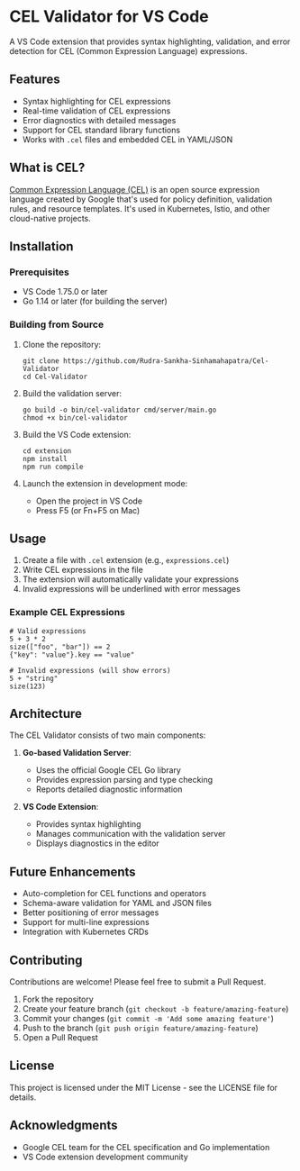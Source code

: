 # CEL Validator for VS Code

A VS Code extension that provides syntax highlighting, validation, and error detection for CEL (Common Expression Language) expressions.

## Features

- Syntax highlighting for CEL expressions
- Real-time validation of CEL expressions
- Error diagnostics with detailed messages
- Support for CEL standard library functions
- Works with `.cel` files and embedded CEL in YAML/JSON

## What is CEL?

[Common Expression Language (CEL)](https://github.com/google/cel-spec) is an open source expression language created by Google that's used for policy definition, validation rules, and resource templates. It's used in Kubernetes, Istio, and other cloud-native projects.

## Installation

### Prerequisites

- VS Code 1.75.0 or later
- Go 1.14 or later (for building the server)

### Building from Source

1. Clone the repository:
   ```
   git clone https://github.com/Rudra-Sankha-Sinhamahapatra/Cel-Validator
   cd Cel-Validator
   ```

2. Build the validation server:
   ```
   go build -o bin/cel-validator cmd/server/main.go
   chmod +x bin/cel-validator
   ```

3. Build the VS Code extension:
   ```
   cd extension
   npm install
   npm run compile
   ```

4. Launch the extension in development mode:
   - Open the project in VS Code
   - Press F5 (or Fn+F5 on Mac)

## Usage

1. Create a file with `.cel` extension (e.g., `expressions.cel`)
2. Write CEL expressions in the file
3. The extension will automatically validate your expressions
4. Invalid expressions will be underlined with error messages

### Example CEL Expressions

```cel
# Valid expressions
5 + 3 * 2
size(["foo", "bar"]) == 2
{"key": "value"}.key == "value"

# Invalid expressions (will show errors)
5 + "string"  
size(123)
```

## Architecture

The CEL Validator consists of two main components:

1. **Go-based Validation Server**:
   - Uses the official Google CEL Go library
   - Provides expression parsing and type checking
   - Reports detailed diagnostic information

2. **VS Code Extension**:
   - Provides syntax highlighting
   - Manages communication with the validation server
   - Displays diagnostics in the editor

## Future Enhancements

- Auto-completion for CEL functions and operators
- Schema-aware validation for YAML and JSON files
- Better positioning of error messages
- Support for multi-line expressions
- Integration with Kubernetes CRDs

## Contributing

Contributions are welcome! Please feel free to submit a Pull Request.

1. Fork the repository
2. Create your feature branch (`git checkout -b feature/amazing-feature`)
3. Commit your changes (`git commit -m 'Add some amazing feature'`)
4. Push to the branch (`git push origin feature/amazing-feature`)
5. Open a Pull Request

## License

This project is licensed under the MIT License - see the LICENSE file for details.

## Acknowledgments

- Google CEL team for the CEL specification and Go implementation
- VS Code extension development community 